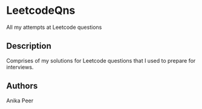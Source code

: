# LeetcodeQns
All my attempts at Leetcode questions

## Description

Comprises of my solutions for Leetcode questions that I used to prepare for interviews.

## Authors

Anika Peer


